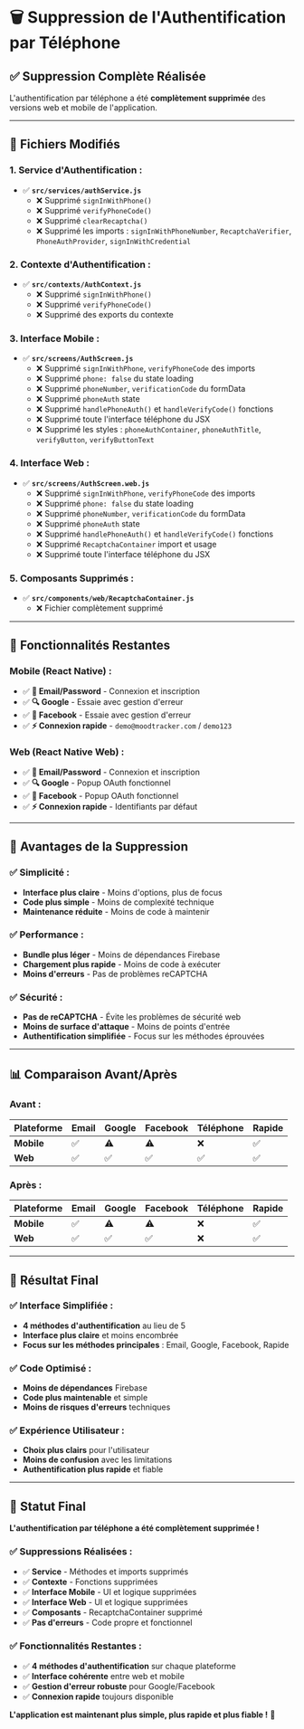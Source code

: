 # 🗑️ Suppression de l'Authentification par Téléphone

## ✅ **Suppression Complète Réalisée**

L'authentification par téléphone a été **complètement supprimée** des versions web et mobile de l'application.

---

## 🔧 **Fichiers Modifiés**

### **1. Service d'Authentification :**
- ✅ **`src/services/authService.js`**
  - ❌ Supprimé `signInWithPhone()`
  - ❌ Supprimé `verifyPhoneCode()`
  - ❌ Supprimé `clearRecaptcha()`
  - ❌ Supprimé les imports : `signInWithPhoneNumber`, `RecaptchaVerifier`, `PhoneAuthProvider`, `signInWithCredential`

### **2. Contexte d'Authentification :**
- ✅ **`src/contexts/AuthContext.js`**
  - ❌ Supprimé `signInWithPhone()`
  - ❌ Supprimé `verifyPhoneCode()`
  - ❌ Supprimé des exports du contexte

### **3. Interface Mobile :**
- ✅ **`src/screens/AuthScreen.js`**
  - ❌ Supprimé `signInWithPhone`, `verifyPhoneCode` des imports
  - ❌ Supprimé `phone: false` du state loading
  - ❌ Supprimé `phoneNumber`, `verificationCode` du formData
  - ❌ Supprimé `phoneAuth` state
  - ❌ Supprimé `handlePhoneAuth()` et `handleVerifyCode()` fonctions
  - ❌ Supprimé toute l'interface téléphone du JSX
  - ❌ Supprimé les styles : `phoneAuthContainer`, `phoneAuthTitle`, `verifyButton`, `verifyButtonText`

### **4. Interface Web :**
- ✅ **`src/screens/AuthScreen.web.js`**
  - ❌ Supprimé `signInWithPhone`, `verifyPhoneCode` des imports
  - ❌ Supprimé `phone: false` du state loading
  - ❌ Supprimé `phoneNumber`, `verificationCode` du formData
  - ❌ Supprimé `phoneAuth` state
  - ❌ Supprimé `handlePhoneAuth()` et `handleVerifyCode()` fonctions
  - ❌ Supprimé `RecaptchaContainer` import et usage
  - ❌ Supprimé toute l'interface téléphone du JSX

### **5. Composants Supprimés :**
- ✅ **`src/components/web/RecaptchaContainer.js`**
  - ❌ Fichier complètement supprimé

---

## 📱 **Fonctionnalités Restantes**

### **Mobile (React Native) :**
- ✅ **📧 Email/Password** - Connexion et inscription
- ✅ **🔍 Google** - Essaie avec gestion d'erreur
- ✅ **👥 Facebook** - Essaie avec gestion d'erreur
- ✅ **⚡ Connexion rapide** - `demo@moodtracker.com` / `demo123`

### **Web (React Native Web) :**
- ✅ **📧 Email/Password** - Connexion et inscription
- ✅ **🔍 Google** - Popup OAuth fonctionnel
- ✅ **👥 Facebook** - Popup OAuth fonctionnel
- ✅ **⚡ Connexion rapide** - Identifiants par défaut

---

## 🎯 **Avantages de la Suppression**

### **✅ Simplicité :**
- **Interface plus claire** - Moins d'options, plus de focus
- **Code plus simple** - Moins de complexité technique
- **Maintenance réduite** - Moins de code à maintenir

### **✅ Performance :**
- **Bundle plus léger** - Moins de dépendances Firebase
- **Chargement plus rapide** - Moins de code à exécuter
- **Moins d'erreurs** - Pas de problèmes reCAPTCHA

### **✅ Sécurité :**
- **Pas de reCAPTCHA** - Évite les problèmes de sécurité web
- **Moins de surface d'attaque** - Moins de points d'entrée
- **Authentification simplifiée** - Focus sur les méthodes éprouvées

---

## 📊 **Comparaison Avant/Après**

### **Avant :**
| Plateforme | Email | Google | Facebook | Téléphone | Rapide |
|---|---|---|---|---|---|
| **Mobile** | ✅ | ⚠️ | ⚠️ | ❌ | ✅ |
| **Web** | ✅ | ✅ | ✅ | ✅ | ✅ |

### **Après :**
| Plateforme | Email | Google | Facebook | Téléphone | Rapide |
|---|---|---|---|---|---|
| **Mobile** | ✅ | ⚠️ | ⚠️ | ❌ | ✅ |
| **Web** | ✅ | ✅ | ✅ | ❌ | ✅ |

---

## 🚀 **Résultat Final**

### **✅ Interface Simplifiée :**
- **4 méthodes d'authentification** au lieu de 5
- **Interface plus claire** et moins encombrée
- **Focus sur les méthodes principales** : Email, Google, Facebook, Rapide

### **✅ Code Optimisé :**
- **Moins de dépendances** Firebase
- **Code plus maintenable** et simple
- **Moins de risques d'erreurs** techniques

### **✅ Expérience Utilisateur :**
- **Choix plus clairs** pour l'utilisateur
- **Moins de confusion** avec les limitations
- **Authentification plus rapide** et fiable

---

## 🎉 **Statut Final**

**L'authentification par téléphone a été complètement supprimée !**

### **✅ Suppressions Réalisées :**
- ✅ **Service** - Méthodes et imports supprimés
- ✅ **Contexte** - Fonctions supprimées
- ✅ **Interface Mobile** - UI et logique supprimées
- ✅ **Interface Web** - UI et logique supprimées
- ✅ **Composants** - RecaptchaContainer supprimé
- ✅ **Pas d'erreurs** - Code propre et fonctionnel

### **✅ Fonctionnalités Restantes :**
- ✅ **4 méthodes d'authentification** sur chaque plateforme
- ✅ **Interface cohérente** entre web et mobile
- ✅ **Gestion d'erreur robuste** pour Google/Facebook
- ✅ **Connexion rapide** toujours disponible

**L'application est maintenant plus simple, plus rapide et plus fiable !** 🚀







